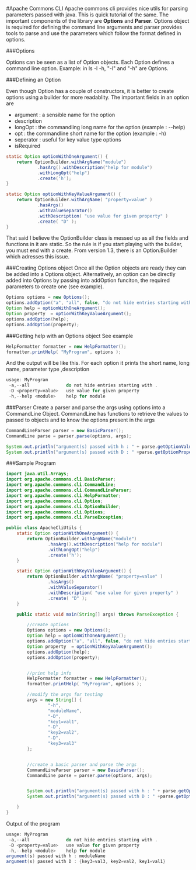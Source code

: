 #Apache Commons CLI
Apache commons cli provides nice utils for parsing parameters passed with java. This is quick tutorial of the same. The important components of the library are **Options** and **Parser**. 
Options object is required for defining the command line arguments and parser provides tools to parse and use the parameters which follow the format defined in options.

###Options

Options can be seen as a list of Option objects. Each Option defines a command line option. 
Example: in ls -l -h,  "-l" and "-h" are Options.

###Defining an Option

Even though Option has a couple of constructors, it is better to create options using a builder for more readablity.
The important fields in an option are 
* argument : a sensible name for the option
* description 
* longOpt : the commandling long name for the option (example : --help)
* opt : the commandline short name for the option (example : -h)
* seperator : useful for key value type options
* isRequired 
```java
static Option optionWithOneArgument() {
    return OptionBuilder.withArgName("module")
            .hasArg().withDescription("help for module")
            .withLongOpt("help")
            .create('h');
}
```
```java
static Option optionWithKeyValueArgument() {
    return OptionBuilder.withArgName( "property=value" )
            .hasArgs()
            .withValueSeparator()
            .withDescription( "use value for given property" )
            .create( "D" );
}
```
That said I believe the OptionBuilder class is messed up as all the fields and functions in it are static. So the rule is if you start playing with the builder, you must end with a create. 
From version 1.3, there is an Option.Builder which adresses this issue.

###Creating Options object
Once all the Option objects are ready they can be added into a Options object. Alternatively, an option can be directly added into Options by passing into addOption funciton, the required parameters to create one (see example).
```java
Options options = new Options();
options.addOption("a", "all", false, "do not hide entries starting with .");
Option help = optionWithOneArgument();
Option property  = optionWithKeyValueArgument();
options.addOption(help);
options.addOption(property);

```
###Getting help with an Options object
See example
```java
HelpFormatter formatter = new HelpFormatter();
formatter.printHelp( "MyProgram", options );
```
And the output will be like this. For each option it prints the short name, long name, parameter type ,description
```java
usage: MyProgram
 -a,--all              do not hide entries starting with .
 -D <property=value>   use value for given property
 -h,--help <module>    help for module
```
###Parser
Create a parser and parse the args using options into a CommandLine Object. CommandLine has functions to retrieve the values to passed to objects and to know the options present in the args
```java
CommandLineParser parser = new BasicParser();
CommandLine parse = parser.parse(options, args);

System.out.println("argument(s) passed with h : " + parse.getOptionValue("h"));
System.out.println("argument(s) passed with D : " +parse.getOptionProperties("D"));
```
###Sample Program
```java
import java.util.Arrays;
import org.apache.commons.cli.BasicParser;
import org.apache.commons.cli.CommandLine;
import org.apache.commons.cli.CommandLineParser;
import org.apache.commons.cli.HelpFormatter;
import org.apache.commons.cli.Option;
import org.apache.commons.cli.OptionBuilder;
import org.apache.commons.cli.Options;
import org.apache.commons.cli.ParseException;

public class ApacheCliUtils {
    static Option optionWithOneArgument() {
        return OptionBuilder.withArgName("module")
                .hasArg().withDescription("help for module")
                .withLongOpt("help")
                .create('h');
    }

    static Option optionWithKeyValueArgument() {
        return OptionBuilder.withArgName( "property=value" )
                .hasArgs()
                .withValueSeparator()
                .withDescription( "use value for given property" )
                .create( "D" );
    }

    public static void main(String[] args) throws ParseException {

        //create options
        Options options = new Options();
        Option help = optionWithOneArgument();
        options.addOption("a", "all", false, "do not hide entries starting with .");
        Option property  = optionWithKeyValueArgument();
        options.addOption(help);
        options.addOption(property);


        //print help info
        HelpFormatter formatter = new HelpFormatter();
        formatter.printHelp( "MyProgram", options );

        //modify the args for testing
        args = new String[] {
                "-h",
                "moduleName",
                "-D",
                "key1=val1",
                "-D",
                "key2=val2",
                "-D",
                "key3=val3"
        };


        //create a basic parser and parse the args
        CommandLineParser parser = new BasicParser();
        CommandLine parse = parser.parse(options, args);


        System.out.println("argument(s) passed with h : " + parse.getOptionValue("h"));
        System.out.println("argument(s) passed with D : " +parse.getOptionProperties("D"));

    }
}

```
Output of the program
```java
usage: MyProgram
 -a,--all              do not hide entries starting with .
 -D <property=value>   use value for given property
 -h,--help <module>    help for module
argument(s) passed with h : moduleName
argument(s) passed with D : {key3=val3, key2=val2, key1=val1}
```
